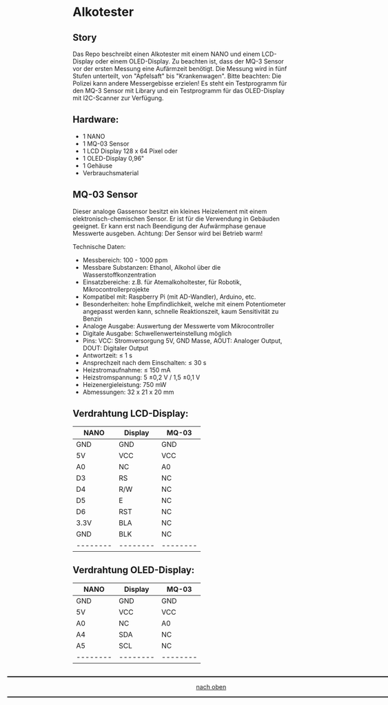 <a name="oben"></a>

# Alkotester

## Story
Das Repo beschreibt einen Alkotester mit einem NANO und einem LCD-Display oder einem OLED-Display. Zu beachten ist, dass der MQ-3 Sensor vor der ersten Messung eine Aufärmzeit benötigt.
Die Messung wird in fünf Stufen unterteilt, von "Apfelsaft" bis "Krankenwagen". Bitte beachten: Die Polizei kann andere Messergebisse erzielen!
Es steht ein Testprogramm für den MQ-3 Sensor mit Library und ein Testprogramm für das OLED-Display mit I2C-Scanner zur Verfügung.

## Hardware:
+ 1 NANO
+ 1 MQ-03 Sensor
+ 1 LCD Display 128 x 64 Pixel oder
+ 1 OLED-Display 0,96"
+ 1 Gehäuse
+ Verbrauchsmaterial

## MQ-03 Sensor 
Dieser analoge Gassensor besitzt ein kleines Heizelement mit einem elektronisch-chemischen Sensor. Er ist für die Verwendung in Gebäuden geeignet. Er kann erst nach Beendigung der Aufwärmphase genaue Messwerte ausgeben.
Achtung: Der Sensor wird bei Betrieb warm!

Technische Daten:
+	Messbereich: 100 - 1000 ppm
+	Messbare Substanzen: Ethanol, Alkohol über die Wasserstoffkonzentration
+	Einsatzbereiche: z.B. für Atemalkoholtester, für Robotik, Mikrocontrollerprojekte
+	Kompatibel mit: Raspberry Pi (mit AD-Wandler), Arduino, etc.
+	Besonderheiten: hohe Empfindlichkeit, welche mit einem Potentiometer angepasst werden kann, schnelle Reaktionszeit, kaum Sensitivität zu Benzin
+	Analoge Ausgabe: Auswertung der Messwerte vom Mikrocontroller
+	Digitale Ausgabe: Schwellenwerteinstellung möglich
+	Pins: VCC: Stromversorgung 5V, GND Masse, AOUT: Analoger Output, DOUT: Digitaler Output
+	Antwortzeit: ≤ 1 s
+	Ansprechzeit nach dem Einschalten: ≤ 30 s
+	Heizstromaufnahme: ≤ 150 mA
+	Heizstromspannung: 5 ±0,2 V / 1,5 ±0,1 V
+	Heizenergieleistung: 750 mW
+	Abmessungen: 32 x 21 x 20 mm


## Verdrahtung LCD-Display:

| NANO  |   Display  |  MQ-03    |
| -------- | -------- | -------- |
| GND     |   GND    |   GND     | 
| 5V     |   VCC    |    VCC    |
|  A0    |  NC     |   A0    |
|  D3  |   RS   |    NC   |
|  D4   |    R/W  |   NC    |
|  D5   |   E    |    NC   |
|   D6  |  RST     |    NC   |
|  3.3V    |   BLA     |   NC    |
|   GND   |  BLK    |  NC      |
| -------- | -------- | -------- | 

## Verdrahtung OLED-Display:

| NANO  |   Display  |  MQ-03    |
| -------- | -------- | -------- |
| GND     |   GND    |   GND     | 
| 5V     |   VCC    |    VCC    |
|  A0    |  NC     |   A0    |
| A4  |   SDA  |    NC   |
|  A5   |    SCL  |   NC    |
| -------- | -------- | -------- |

<div style="position:absolute; left:2cm; ">   
<ol class="breadcrumb" style="border-top: 2px solid black;border-bottom:2px solid black; height: 45px; width: 900px;"> <p align="center"><a href="#oben">nach oben</a></p></ol>
</div>  
